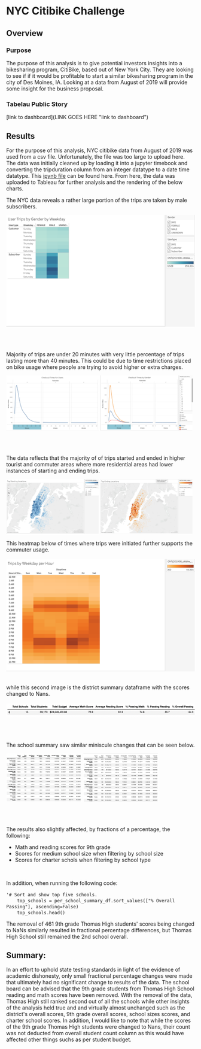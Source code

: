 # NYC Citibike Challenge

## Overview 

### Purpose
The purpose of this analysis is to give potential investors insights into a bikesharing program, CitiBike, based out of New York City.  They are looking to see if if it would be profitable to start a similar bikesharing program in the city of Des Moines, IA.  Looking at a data from August of 2019 will provide some insight for the business proposal.  
  

### Tabelau Public Story 
[link to dashboard](LINK GOES HERE "link to dashboard")


## Results
For the purpose of this analysis, NYC citibike data from August of 2019 was used from a csv file.  Unfortunately, the file was too large to upload here.  The data was initially cleaned up by loading it into a jupyter timebook and converting the tripduration column from an integer datatype to a date time datatype.  This [ipynb file](https://github.com/Bulzeye89/bikesharing/blob/main/NYC_CitiBike_Challenge.ipynb) can be found here. From here, the data was uploaded to Tableau for further analysis and the rendering of the below charts.  


The NYC data reveals a rather large portion of the trips are taken by male subscribers.  
<p>
<img src="https://github.com/Bulzeye89/bikesharing/blob/main/Resources/Charts/User_Trips_by_Gender_by_Weekday.png">
</p>

<br>
<br>

Majority of trips are under 20 minutes with very little percentage of trips lasting more than 40 minutes.  This could be due to time restrictions placed on bike usage where people are trying to avoid higher or extra charges.  
<p float="left">
<img src="https://github.com/Bulzeye89/bikesharing/blob/main/Resources/Charts/Checkout_Times_for_Users.png" width=49% height=50%>
<img src="https://github.com/Bulzeye89/bikesharing/blob/main/Resources/Charts/Checkout_Times_by_Gender.png" width=49% height=50%>
</p>

<br>
<br>

The data reflects that the majority of of trips started and ended in higher tourist and commuter areas where more residential areas had lower instances of starting and ending trips.  
<p float="left">
<img src="https://github.com/Bulzeye89/bikesharing/blob/main/Resources/Charts/Top_Starting_Locations.png" width=49% height=50%>
<img src="https://github.com/Bulzeye89/bikesharing/blob/main/Resources/Charts/Top_Ending_Locations.png" width=49% height=50%>
</p>


This heatmap below of times where trips were initiated further supports the commuter usage. 
<br>
<br>
<img src="https://github.com/Bulzeye89/bikesharing/blob/main/Resources/Charts/Trips_by_Weekday_per_Hour.png">
<br>
<br>


while this second image is the district summary dataframe with the scores changed to Nans.
<br>
<br>
<img src="https://github.com/Bulzeye89/School_District_Analaysis/blob/main/Resources/Challenge%20District_summary_df.png">

<br>
<br>

The school summary saw similar miniscule changes that can be seen below.
<p float="left">
<img src="https://github.com/Bulzeye89/School_District_Analaysis/blob/main/Resources/Module%20per%20school%20summary%20df.png" width=40% height=50%>
<img src="https://github.com/Bulzeye89/School_District_Analaysis/blob/main/Resources/Challenge%20per%20school%20summary%20df.png" width=40% height=50%>
</p>

<br>
<br>

The results also slightly affected, by fractions of a percentage, the following:
- Math and reading scores for 9th grade
- Scores for medium school size when filtering by school size
- Scores for charter schols when filtering by school type 
<br>

In addition, when running the following code:
    
    '# Sort and show top five schools.
        top_schools = per_school_summary_df.sort_values(["% Overall Passing"], ascending=False)
        top_schools.head()

The removal of 461 9th grade Thomas High students' scores being changed to NaNs similarly resulted in fractional percentage differences, but Thomas High School still remained the 2nd school overall.  



## Summary: 
In an effort to uphold state testing standards in light of the evidence of academic dishonesty, only small fractional percentage changes were made that ultimately had no significant change to results of the data.  The school board can be advised that the 9th grade students from Thomas High School reading and math scores have been removed.  With the removal of the data, Thomas High still ranked second out of all the schools while other insights of the analysis held true and and virtually almost unchanged such as the district's overall scores, 9th grade overall scores, school sizes scores, and charter school scores.  In addition, I would like to note that while the scores of the 9th grade Thomas High students were changed to Nans, their count was not deducted from overall student count column as this would have affected other things suchs as per student budget.
